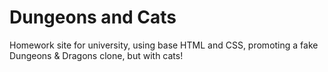 # Dungeons and Cats

Homework site for university, using base HTML and CSS, promoting a fake Dungeons & Dragons clone, but with cats!
